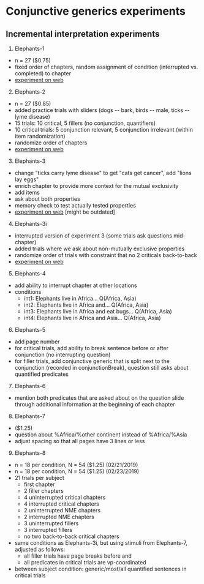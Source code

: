 # Conjunctive generics experiments

## Incremental interpretation experiments

1. Elephants-1
- n = 27 ($0.75)
- fixed order of chapters, random assignment of condition (interrupted vs. completed) to chapter
- [experiment on web](http://www.mit.edu/~tessler/projects/elephants/experiments/elephants-1.html)

2. Elephants-2
- n = 27 ($0.85)
- added practice trials with sliders (dogs -- bark, birds -- male, ticks -- lyme disease)
- 15 trials: 10 critical, 5 fillers (no conjunction, quantifiers)
- 10 critical trials: 5 conjunction relevant, 5 conjunction irrelevant (within item randomization)
- randomize order of chapters
- [experiment on web](http://www.mit.edu/~tessler/projects/elephants/experiments/elephants-2.html)

3. Elephants-3
- change "ticks carry lyme disease" to get "cats get cancer", add "lions lay eggs"
- enrich chapter to provide more context for the mutual exclusivity
- add items
- ask about both properties
- memory check to test actually tested properties
- [experiment on web](http://www.mit.edu/~tessler/projects/elephants/experiments/elephants-3.html) [might be outdated]

4. Elephants-3i
- interrupted version of experiment 3 (some trials ask questions mid-chapter)
- added trials where we ask about non-mutually exclusive properties
- randomize order of trials with constraint that no 2 criticals back-to-back
- [experiment on web](http://www.mit.edu/~tessler/projects/elephants/experiments/elephants-3.html)

5. Elephants-4
- add ability to interrupt chapter at other locations
- conditions
  - int1: Elephants live in Africa... Q(Africa, Asia)
  - int2: Elephants live in Africa and... Q(Africa, Asia)
  - int3: Elephants live in Africa and eat bugs... Q(Africa, Asia)
  - int4: Elephants live in Africa and Asia... Q(Africa, Asia)

6. Elephants-5
- add page number
- for critical trials, add ability to break sentence before or after conjunction (no interrupting question)
- for filler trials, add conjunctive generic that is split next to the conjunction (recorded in conjunctionBreak), question still asks about quantified predicates

7. Elephants-6
- mention both predicates that are asked about on the question slide through additional information at the beginning of each chapter

8. Elephants-7
- ($1.25)
- question about %Africa/%other continent instead of %Africa/%Asia
- adjust spacing so that all pages have 3 lines or less

9. Elephants-8
- n = 18 per condition, N = 54 ($1.25) (02/21/2019)
- n = 18 per condition, N = 54 ($1.25) (02/23/2019)
- 21 trials per subject
  - first chapter
  - 2 filler chapters
  - 4 uninterrupted critical chapters
  - 4 interrupted critical chapters
  - 2 uninterrupted NME chapters
  - 2 interrupted NME chapters
  - 3 uninterrupted fillers
  - 3 interrupted fillers
  - no two back-to-back critical chapters
- same conditions as Elephants-3i, but using stimuli from Elephants-7, adjusted as follows:
  - all filler trials have page breaks before and
  - all predicates in critical trials are vp-coordinated
- between subject condition: generic/most/all quantified sentences in critical trials
